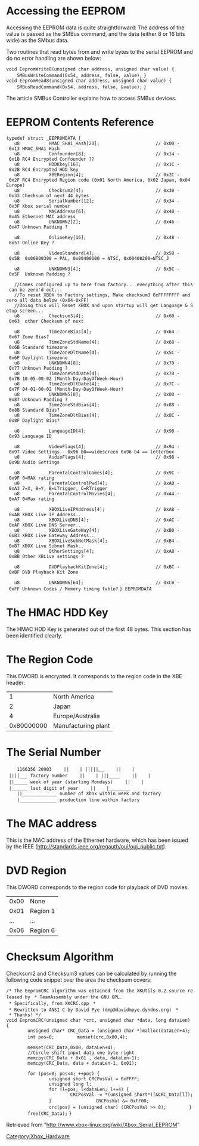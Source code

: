 # Accessing the EEPROM

Accessing the EEPROM data is quite straightforward: The address of the
value is passed as the SMBus command, and the data (either 8 or 16 bits
wide) as the SMbus data.

Two routines that read bytes from and write bytes to the serial EEPROM
and do no error handling are shown below:

`void EepromWrite8(unsigned char address, unsigned char value) {`
`    SMBusWriteCommand(0x54, address, false, value);`
`}`
`void EepromRead8(unsigned char address, unsigned char value) {`
`    SMBusReadCommand(0x54, address, false, &value);`
`}`

The article SMBus Controller explains how to access SMBus
devices.

# EEPROM Contents Reference

`typedef struct _EEPROMDATA {`
`   u8           HMAC_SHA1_Hash[20];                     // 0x00 - 0x13 HMAC_SHA1 Hash`
`   u8           Confounder[8];                          // 0x14 - 0x1B RC4 Encrypted Confounder ??`
`   u8           HDDKkey[16];                            // 0x1C - 0x2B RC4 Encrypted HDD key`
`   u8           XBERegion[4];                           // 0x2C - 0x2F RC4 Encrypted Region code (0x01 North America, 0x02 Japan, 0x04 Europe)`
`   u8           Checksum2[4];                           // 0x30 - 0x33 Checksum of next 44 bytes`
`   u8           SerialNumber[12];                       // 0x34 - 0x3F Xbox serial number`
`   u8           MACAddress[6];                          // 0x40 - 0x45 Ethernet MAC address`
`   u8           UNKNOWN2[2];                            // 0x46 - 0x47 Unknown Padding ?`

`   u8           OnlineKey[16];                          // 0x48 - 0x57 Online Key ?`

`   u8           VideoStandard[4];                       // 0x58 - 0x5B  0x00800300 = PAL, 0x00400100 = NTSC, 0x00400200=NTSC_J `

`   u8           UNKNOWN3[4];                            // 0x5C - 0x5F  Unknown Padding ?`

`   //Comes configured up to here from factory..  everything after this can be zero'd out...`
`   //To reset XBOX to Factory settings, Make checksum3 0xFFFFFFFF and zero all data below (0x64-0xFF)`
`   //Doing this will Reset XBOX and upon startup will get Language & Setup screen...`
`   u8           Checksum3[4];                           // 0x60 - 0x63  other Checksum of next`

`   u8           TimeZoneBias[4];                        // 0x64 - 0x67 Zone Bias?`
`   u8           TimeZoneStdName[4];                     // 0x68 - 0x6B Standard timezone`
`   u8           TimeZoneDltName[4];                     // 0x5C - 0x6F Daylight timezone`
`   u8           UNKNOWN4[8];                            // 0x70 - 0x77 Unknown Padding ?`
`   u8           TimeZoneStdDate[4];                     // 0x78 - 0x7B 10-05-00-02 (Month-Day-DayOfWeek-Hour)`
`   u8           TimeZoneDltDate[4];                     // 0x7C - 0x7F 04-01-00-02 (Month-Day-DayOfWeek-Hour)`
`   u8           UNKNOWN5[8];                            // 0x80 - 0x87 Unknown Padding ?`
`   u8           TimeZoneStdBias[4];                     // 0x88 - 0x8B Standard Bias?`
`   u8           TimeZoneDltBias[4];                     // 0x8C - 0x8F Daylight Bias?`

`   u8           LanguageID[4];                          // 0x90 - 0x93 Language ID`

`   u8           VideoFlags[4];                          // 0x94 - 0x97 Video Settings - 0x96 b0==widescreen 0x96 b4 == letterbox`
`   u8           AudioFlags[4];                          // 0x98 - 0x9B Audio Settings`

`   u8           ParentalControlGames[4];                // 0x9C - 0x9F 0=MAX rating`
`   u8           ParentalControlPwd[4];                  // 0xA0 - 0xA3 7=X, 8=Y, B=LTrigger, C=RTrigger`
`   u8           ParentalControlMovies[4];               // 0xA4 - 0xA7 0=Max rating`

`   u8           XBOXLiveIPAddress[4];                   // 0xA8 - 0xAB XBOX Live IP Address..`
`   u8           XBOXLiveDNS[4];                         // 0xAC - 0xAF XBOX Live DNS Server..`
`   u8           XBOXLiveGateWay[4];                     // 0xB0 - 0xB3 XBOX Live Gateway Address..`
`   u8           XBOXLiveSubNetMask[4];                  // 0xB4 - 0xB7 XBOX Live Subnet Mask..`
`   u8           OtherSettings[4];                       // 0xA8 - 0xBB Other XBLive settings ?`

`   u8           DVDPlaybackKitZone[4];                  // 0xBC - 0xBF DVD Playback Kit Zone`

`   u8           UNKNOWN6[64];                           // 0xC0 - 0xFF Unknown Codes / Memory timing table?`
`} EEPROMDATA`

# The HMAC HDD Key

The HMAC HDD Key is generated out of the first 48 bytes. This section
has been identified clearly.

# The Region Code

This DWORD is encrypted. It corresponds to the region code in the XBE
header:

|            |                     |
| ---------- | ------------------- |
| 1          | North America       |
| 2          | Japan               |
| 4          | Europe/Australia    |
| 0x80000000 | Manufacturing plant |

# The Serial Number

`    1166356 20903`
`    ||    | |||||__`
`    ||    | ||||___ factory number`
`    ||    | |||____`
`    ||    | ||_____ week of year (starting Mondays)`
`    ||    | |______ last digit of year`
`    ||    |________`
`    ||_____________ number of Xbox within week and factory`
`    |______________ production line within factory `
`  `

# The MAC address

This is the MAC address of the Ethernet hardware, which has been issued
by the IEEE (http://standards.ieee.org/regauth/oui/oui_public.txt).

# DVD Region

This DWORD corresponds to the region code for playback of DVD movies:

|      |          |
| ---- | -------- |
| 0x00 | None     |
| 0x01 | Region 1 |
| ...  | ...      |
| 0x06 | Region 6 |

# Checksum Algorithm

Checksum2 and Checksum3 values can be calculated by running the
following code snippet over the area the checksum
covers:

`/* The EepromCRC algorithm was obtained from the XKUtils 0.2 source released by`
` * TeamAssembly under the GNU GPL.`
` * Specifically, from XKCRC.cpp`
` *`
` * Rewritten to ANSI C by David Pye (dmp@davidmpye.dyndns.org)`
` *`
` * Thanks! */`
`void EepromCRC(unsigned char *crc, unsigned char *data, long dataLen) {`
`        unsigned char* CRC_Data = (unsigned char *)malloc(dataLen+4);`
`        int pos=0;`
`        memset(crc,0x00,4);`

`        memset(CRC_Data,0x00, dataLen+4);`
`        //Circle shift input data one byte right`
`        memcpy(CRC_Data + 0x01 , data, dataLen-1);`
`        memcpy(CRC_Data, data + dataLen-1, 0x01);`

`        for (pos=0; pos<4; ++pos) {`
`                unsigned short CRCPosVal = 0xFFFF;`
`                unsigned long l;`
`                for (l=pos; l<dataLen; l+=4) {`
`                        CRCPosVal -= *(unsigned short*)(&CRC_Data[l]);`
`                }`
`                CRCPosVal &= 0xFF00;`
`                crc[pos] = (unsigned char) (CRCPosVal >> 8);`
`        }`
`        free(CRC_Data);`
`}`

Retrieved from "<http://www.xbox-linux.org/wiki/Xbox_Serial_EEPROM>"

[Category:Xbox_Hardware](Category:Xbox_Hardware "wikilink")